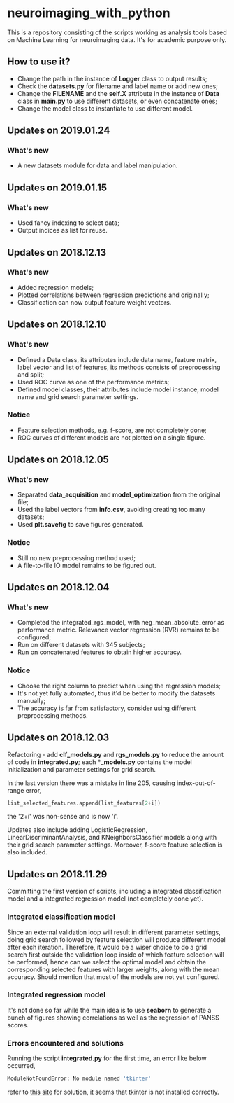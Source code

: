 # neuroimaging_with_python

This is a repository consisting of the scripts working as analysis tools based on Machine Learning for neuroimaging data. It's for academic purpose only.

## How to use it?

- Change the path in the instance of **Logger** class to output results;
- Check the **datasets.py** for filename and label name or add new ones;
- Change the **FILENAME** and the **self.X** attribute in the instance of **Data** class in **main.py** to use different datasets, or even concatenate ones;
- Change the model class to instantiate to use different model.

## Updates on 2019.01.24

### What's new

- A new datasets module for data and label manipulation.

## Updates on 2019.01.15

### What's new

- Used fancy indexing to select data;
- Output indices as list for reuse.

## Updates on 2018.12.13

### What's new

- Added regression models;
- Plotted correlations between regression predictions and original y;
- Classification can now output feature weight vectors.

## Updates on 2018.12.10

### What's new

- Defined a Data class, its attributes include data name, feature matrix, label vector and list of features, its methods consists of preprocessing and split;
- Used ROC curve as one of the performance metrics;
- Defined model classes, their attributes include model instance, model name and grid search parameter settings.

### Notice

- Feature selection methods, e.g. f-score, are not completely done;
- ROC curves of different models are not plotted on a single figure.

## Updates on 2018.12.05

### What's new

- Separated **data_acquisition** and **model_optimization** from the original file;
- Used the label vectors from **info.csv**, avoiding creating too many datasets;
- Used **plt.savefig** to save figures generated.

### Notice

- Still no new preprocessing method used;
- A file-to-file IO model remains to be figured out.


## Updates on 2018.12.04

### What's new

- Completed the integrated_rgs_model, with neg_mean_absolute_error as performance metric. Relevance vector regression (RVR) remains to be configured;
- Run on different datasets with 345 subjects;
- Run on concatenated features to obtain higher accuracy.

### Notice

- Choose the right column to predict when using the regression models;
- It's not yet fully automated, thus it'd be better to modify the datasets manually;
- The accuracy is far from satisfactory, consider using different preprocessing methods.

## Updates on 2018.12.03

Refactoring - add **clf_models.py** and **rgs_models.py** to reduce the amount of code in **integrated.py**; each ***_models.py** contains the model initialization and parameter settings for grid search.

In the last version there was a mistake in line 205, causing index-out-of-range error,
```python
list_selected_features.append(list_features[2+i])
```
the '2+i' was non-sense and is now 'i'.

Updates also include adding LogisticRegression, LinearDiscriminantAnalysis, and KNeighborsClassifier models along with their grid search parameter settings. Moreover, f-score feature selection is also included.

## Updates on 2018.11.29

Committing the first version of scripts, including a integrated classification model and a integrated regression model (not completely done yet).

### Integrated classification model

Since an external validation loop will result in different parameter settings, doing grid search followed by feature selection will produce different model after each iteration. Therefore, it would be a wiser choice to do a grid search first outside the validation loop inside of which feature selection will be performed, hence can we select the optimal model and obtain the corresponding selected features with larger weights, along with the mean accuracy. Should mention that most of the models are not yet configured.

### Integrated regression model

It's not done so far while the main idea is to use **seaborn** to generate a bunch of figures showing correlations as well as the regression of PANSS scores.

### Errors encountered and solutions

Running the script **integrated.py** for the first time, an error like below occurred,
```bash
ModuleNotFoundError: No module named 'tkinter'
```
refer to [this site](https://www.jianshu.com/p/0baa9657377f) for solution, it seems that tkinter is not installed correctly.